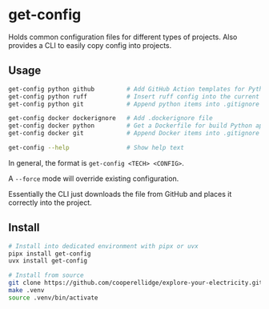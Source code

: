 # get-config

Holds common configuration files for different types of projects.
Also provides a CLI to easily copy config into projects.

## Usage

```sh
get-config python github         # Add GitHub Action templates for Python projects
get-config python ruff           # Insert ruff config into the current pyproject.toml
get-config python git            # Append python items into .gitignore

get-config docker dockerignore   # Add .dockerignore file
get-config docker python         # Get a Dockerfile for build Python applications
get-config docker git            # Append Docker items into .gitignore

get-config --help                # Show help text
```

In general, the format is `get-config <TECH> <CONFIG>`.

A `--force` mode will override existing configuration.

Essentially the CLI just downloads the file from GitHub and places it correctly into the project.

## Install

```sh
# Install into dedicated environment with pipx or uvx
pipx install get-config
uvx install get-config

# Install from source
git clone https://github.com/cooperellidge/explore-your-electricity.git
make .venv
source .venv/bin/activate
```
